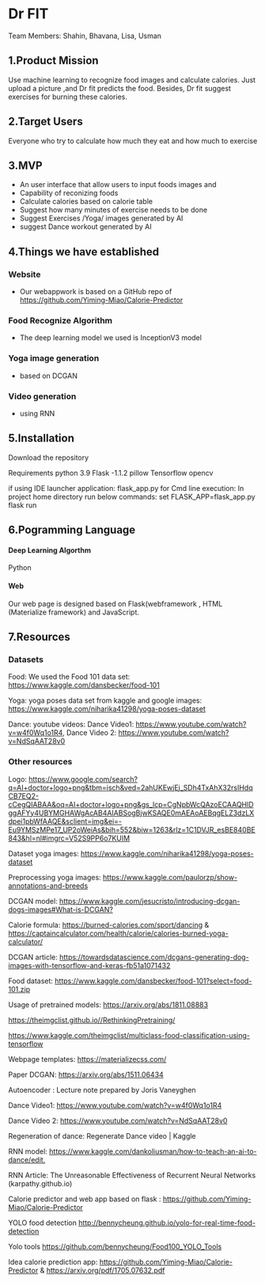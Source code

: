 # Dr FIT
Team Members: Shahin, Bhavana, Lisa, Usman


## 1.Product Mission
Use machine learning to recognize food images and calculate calories. Just upload a picture ,and Dr fit predicts the food. Besides, Dr fit suggest exercises for burning these calories.

## 2.Target Users
Everyone who try to calculate how much they eat and how much to exercise

## 3.MVP
- An user interface that allow users to input foods images and 
- Capability of reconizing foods
- Calculate calories based on calorie table
- Suggest how many minutes of exercise needs to be done
- Suggest Exercises /Yoga/ images generated by AI
- suggest Dance workout generated by AI

## 4.Things we have established
### Website
- Our webappwork is based on a GitHub repo of https://github.com/Yiming-Miao/Calorie-Predictor

### Food Recognize Algorithm
- The deep learning model we used is InceptionV3 model

### Yoga image generation
- based on DCGAN

### Video generation
- using RNN

## 5.Installation
Download the repository

Requirements
python 3.9
Flask -1.1.2
pillow
Tensorflow
opencv

if using IDE
launcher application: flask_app.py
for Cmd line execution:
In project home directory run below commands:
set FLASK_APP=flask_app.py
flask run 

## 6.Pogramming Language
#### Deep Learning Algorthm
Python 
#### Web
Our web page is designed based on Flask(webframework , HTML (Materialize framework) and JavaScript.


## 7.Resources
### Datasets
Food: We used the Food 101 data set: https://www.kaggle.com/dansbecker/food-101

Yoga: yoga poses data set from kaggle and google images: https://www.kaggle.com/niharika41298/yoga-poses-dataset

Dance: youtube videos: Dance Video1: https://www.youtube.com/watch?v=w4f0Wq1o1R4, Dance Video 2: https://www.youtube.com/watch?v=NdSqAAT28v0​

### Other resources
Logo: https://www.google.com/search?q=AI+doctor+logo+png&tbm=isch&ved=2ahUKEwjEj_SDh4TxAhX32rsIHdqCB7EQ2-cCegQIABAA&oq=AI+doctor+logo+png&gs_lcp=CgNpbWcQAzoECAAQHlDggAFYy4UBYMGHAWgAcAB4AIABSogBjwKSAQE0mAEAoAEBqgELZ3dzLXdpei1pbWfAAQE&sclient=img&ei=-Eu9YMSzMPe17_UP2oWeiAs&bih=552&biw=1263&rlz=1C1DVJR_esBE840BE843&hl=nl#imgrc=V52S9PP6o7KUIM​

Dataset yoga images: https://www.kaggle.com/niharika41298/yoga-poses-dataset​

Preprocessing yoga images: https://www.kaggle.com/paulorzp/show-annotations-and-breeds ​

DCGAN model: https://www.kaggle.com/jesucristo/introducing-dcgan-dogs-images#What-is-DCGAN?​

Calorie formula: https://burned-calories.com/sport/dancing & https://captaincalculator.com/health/calorie/calories-burned-yoga-calculator/​

DCGAN article: https://towardsdatascience.com/dcgans-generating-dog-images-with-tensorflow-and-keras-fb51a1071432​

Food dataset: https://www.kaggle.com/dansbecker/food-101?select=food-101.zip​

Usage of pretrained models: https://arxiv.org/abs/1811.08883​

 https://theimgclist.github.io//RethinkingPretraining/​

https://www.kaggle.com/theimgclist/multiclass-food-classification-using-tensorflow​

Webpage templates: https://materializecss.com/​

Paper DCGAN: https://arxiv.org/abs/1511.06434​

Autoencoder : Lecture  note  prepared by Joris  Vaneyghen​

Dance Video1: https://www.youtube.com/watch?v=w4f0Wq1o1R4 ​

Dance Video 2: https://www.youtube.com/watch?v=NdSqAAT28v0​

Regeneration of dance: Regenerate Dance video | Kaggle ​

RNN model:  https://www.kaggle.com/dankoliusman/how-to-teach-an-ai-to-dance/edit.​

RNN Article: The Unreasonable Effectiveness of Recurrent Neural Networks (karpathy.github.io)​

 Calorie predictor and web app based on flask : https://github.com/Yiming-Miao/Calorie-Predictor ​

YOLO food detection http://bennycheung.github.io/yolo-for-real-time-food-detection​

Yolo tools https://github.com/bennycheung/Food100_YOLO_Tools 

Idea calorie prediction app:  https://github.com/Yiming-Miao/Calorie-Predictor & https://arxiv.org/pdf/1705.07632.pdf




